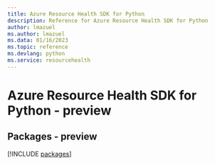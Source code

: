 ```yaml
---
title: Azure Resource Health SDK for Python
description: Reference for Azure Resource Health SDK for Python
author: lmazuel
ms.author: lmazuel
ms.data: 01/16/2023
ms.topic: reference
ms.devlang: python
ms.service: resourcehealth
---
```

# Azure Resource Health SDK for Python - preview
## Packages - preview
[!INCLUDE [packages](resource-health-index.md)]